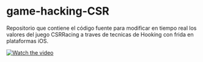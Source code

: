 # game-hacking-CSR
Repositorio que contiene el código fuente para modificar en tiempo real los valores del juego CSRRacing a traves de tecnicas de Hooking con frida en plataformas iOS. 

[![Watch the video](https://img.youtube.com/vi/PCitX11nkeM/0.jpg)](https://youtu.be/PCitX11nkeM)
